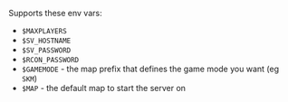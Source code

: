 

Supports these env vars:

* `$MAXPLAYERS`
* `$SV_HOSTNAME`
* `$SV_PASSWORD`
* `$RCON_PASSWORD`
* `$GAMEMODE` - the map prefix that defines the game mode you want (eg `SKM`)
* `$MAP` - the default map to start the server on

